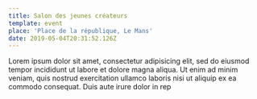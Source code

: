 ```yaml
---
title: Salon des jeunes créateurs
template: event
place: 'Place de la république, Le Mans'
date: 2019-05-04T20:31:52.126Z
---
```


Lorem ipsum dolor sit amet, consectetur adipisicing elit, sed do eiusmod tempor incididunt ut labore et dolore magna aliqua. Ut enim ad minim veniam, quis nostrud exercitation ullamco laboris nisi ut aliquip ex ea commodo consequat. Duis aute irure dolor in rep
